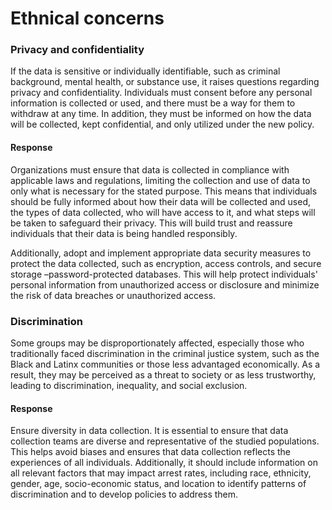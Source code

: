 # Ethnical concerns

### Privacy and confidentiality

If the data is sensitive or individually identifiable, such as criminal background, mental health, or substance use, it raises questions regarding privacy and confidentiality. Individuals must consent before any personal information is collected or used, and there must be a way for them to withdraw at any time. In addition, they must be informed on how the data will be collected,  kept confidential, and only utilized under the new policy.

#### Response

Organizations must ensure that data is collected in compliance with applicable laws and regulations, limiting the collection and use of data to only what is necessary for the stated purpose. This means that individuals should be fully informed about how their data will be collected and used, the types of data collected, who will have access to it, and what steps will be taken to safeguard their privacy. This will build trust and reassure individuals that their data is being handled responsibly.

Additionally, adopt and implement appropriate data security measures to protect the data collected, such as encryption, access controls, and secure storage –password-protected databases. This will help protect individuals' personal information from unauthorized access or disclosure and minimize the risk of data breaches or unauthorized access.

### Discrimination
Some groups may be disproportionately affected, especially those who traditionally faced discrimination in the criminal justice system, such as the Black and Latinx communities or those less advantaged economically. As a result, they may be perceived as a threat to society or as less trustworthy, leading to discrimination, inequality, and social exclusion.

#### Response

Ensure diversity in data collection. It is essential to ensure that data collection teams are diverse and representative of the studied populations. This helps avoid biases and ensures that data collection reflects the experiences of all individuals. Additionally, it should include information on all relevant factors that may impact arrest rates, including race, ethnicity, gender, age, socio-economic status, and location to identify patterns of discrimination and to develop policies to address them.